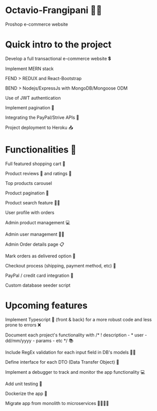 # Octavio-Frangipani 👨‍💻

Proshop e-commerce website

# Quick intro to the project

Develop a full transactional e-commerce website 💲

Implement MERN stack

FEND > REDUX and React-Bootstrap

BEND > Nodejs/ExpressJs with MongoDB/Mongoose ODM

Use of JWT authentication

Implement pagination 📄

Integrating the PayPal/Strive APIs 💸

Project deployment to Heroku 📤

# Functionalities 🦾

Full featured shopping cart 🛒

Product reviews 💬 and ratings 🌟

Top products carousel

Product pagination 📄

Product search feature 🕵️‍♀️

User profile with orders

Admin product management 💻

Admin user management 🙍‍♂️

Admin Order details page 📋

Mark orders as delivered option 📨

Checkout process (shipping, payment method, etc) 🛒

PayPal / credit card integration 🤑

Custom database seeder script

# Upcoming features

Implement Typescript 💙 (front & back) for a more robust code and less prone to errors ❌

Document each project's functionality with /* ! description - * user - dd/mm/yyyy - params - etc */ 📚

Include RegEx validation for each input field in DB's models 🙅‍♂️

Define interface for each DTO (Data Transfer Object) 📖

Implement a debugger to track and monitor the app functionality 💻

Add unit testing 🧪

Dockerize the app 🐳

Migrate app from monolith to microservices 👨‍👨‍👦‍👦
